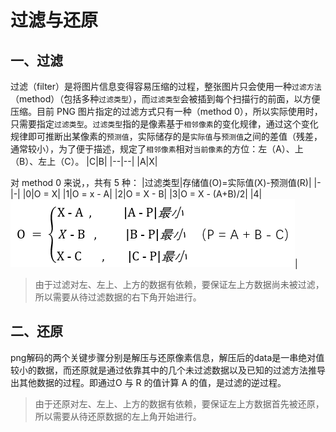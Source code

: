 # 过滤与还原
## 一、过滤
过滤（filter）是将图片信息变得容易压缩的过程，整张图片只会使用一种`过滤方法`（method）（包括多种`过滤类型`），而`过滤类型`会被插到每个扫描行的前面，以方便压缩。目前 PNG 图片指定的过滤方式只有一种（method 0），所以实际使用时，只需要指定`过滤类型`。`过滤类型`指的是像素基于`相邻像素`的变化规律，通过这个变化规律即可推断出某像素的`预测值`，实际储存的是`实际值`与`预测值`之间的差值（残差，通常较小），为了便于描述，规定了`相邻像素`相对`当前像素`的方位：左（A）、上（B）、左上（C）。
|C|B|
|--|--|
|A|X|


对 method 0 来说，，共有 5 种：
|过滤类型|存储值(O)=实际值(X)-预测值(R)|
|-|-|
|0|O = X|
|1|O = x - A|
|2|O = X - B|
|3|O = X - (A+B)/2|
|4|![](./img/公式.png)|

> 由于过滤对左、左上、上方的数据有依赖，要保证左上方数据尚未被过滤，所以需要从待过滤数据的右下角开始进行。

## 二、还原
png解码的两个关键步骤分别是解压与还原像素信息，解压后的data是一串绝对值较小的数据，而还原就是通过依靠其中的几个未过滤数据以及已知的过滤方法推导出其他数据的过程。即通过O 与 R 的值计算 A 的值，是过滤的逆过程。
> 由于还原对左、左上、上方的数据有依赖，要保证左上方数据首先被还原，所以需要从待还原数据的左上角开始进行。
